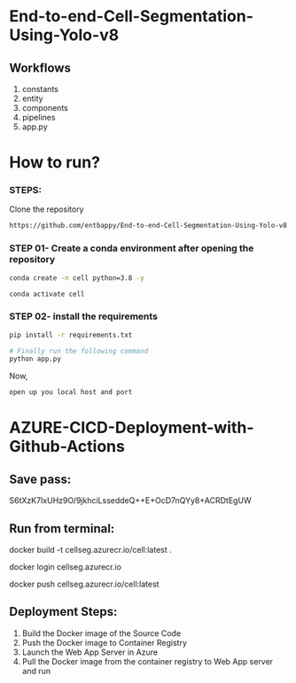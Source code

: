# End-to-end-Cell-Segmentation-Using-Yolo-v8

## Workflows

1. constants
2. entity
3. components
4. pipelines
5. app.py


# How to run?
### STEPS:

Clone the repository

```bash
https://github.com/entbappy/End-to-end-Cell-Segmentation-Using-Yolo-v8
```
### STEP 01- Create a conda environment after opening the repository

```bash
conda create -n cell python=3.8 -y
```

```bash
conda activate cell
```


### STEP 02- install the requirements
```bash
pip install -r requirements.txt
```


```bash
# Finally run the following command
python app.py
```

Now,
```bash
open up you local host and port
```


# AZURE-CICD-Deployment-with-Github-Actions

## Save pass:

S6tXzK7IxUHz9O/9jkhciLsseddeQ++E+OcD7nQYy8+ACRDtEgUW


## Run from terminal:

docker build -t cellseg.azurecr.io/cell:latest .

docker login cellseg.azurecr.io

docker push cellseg.azurecr.io/cell:latest


## Deployment Steps:

1. Build the Docker image of the Source Code
2. Push the Docker image to Container Registry
3. Launch the Web App Server in Azure 
4. Pull the Docker image from the container registry to Web App server and run 